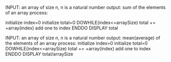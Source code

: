 INPUT: an array of size n, n is a natural number
output: sum of the elements of an array
process:

initialize index=0
initialize total=0
DOWHILE(index<=arraySize)
 total += +array(index) 
 add one to index
ENDDO
DISPLAY total


INPUT: an array of size n, n is a natural number
output: mean(average) of the elements of an array
process:
initialize index=0
initialize total=0
DOWHILE(index<=arraySize)
 total += +array(index)
 add one to index 
ENDDO
DISPLAY total/arraySize

